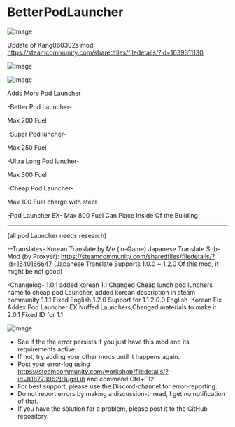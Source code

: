 # BetterPodLauncher

![Image](https://i.imgur.com/buuPQel.png)

Update of Kang060302s mod
https://steamcommunity.com/sharedfiles/filedetails/?id=1639311130

![Image](https://i.imgur.com/pufA0kM.png)

	
![Image](https://i.imgur.com/Z4GOv8H.png)

Adds More Pod Launcher

-Better Pod Launcher-

Max 200 Fuel

-Super Pod luncher-

Max 250 Fuel

-Ultra Long Pod luncher-

Max 300 Fuel

-Cheap Pod Launcher-

Max 100 Fuel
charge with steel

-Pod Launcher EX-
Max 800 Fuel
Can Place Inside Of the Building

------
(all pod Launcher needs research)

--Translates-
Korean Translate by Me (in-Game)
Japanese Translate Sub-Mod (by Proxyer): https://steamcommunity.com/sharedfiles/filedetails/?id=1640166647
(Japanese Translate Supports 1.0.0 ~ 1.2.0 Of this mod, it might be not good)

-Changelog-
1.0.1 added korean
1.1 Changed Cheap lunch pod lunchers name to cheap pod Launcher, added korean description in steam community
1.1.1 Fixed English
1.2.0 Support for 1.1
2.0.0 English ,Korean Fix Addex Pod Launcher EX,Nuffed Launchers,Changed materials to make it
2.0.1 Fixed ID for 1.1

![Image](https://i.imgur.com/PwoNOj4.png)



-  See if the the error persists if you just have this mod and its requirements active.
-  If not, try adding your other mods until it happens again.
-  Post your error-log using https://steamcommunity.com/workshop/filedetails/?id=818773962]HugsLib and command Ctrl+F12
-  For best support, please use the Discord-channel for error-reporting.
-  Do not report errors by making a discussion-thread, I get no notification of that.
-  If you have the solution for a problem, please post it to the GitHub repository.



